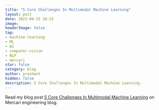 ```yaml
---
title: "5 Core Challenges In Multimodal Machine Learning"
layout: post
date: 2021-06-25 16:23
image: 
headerImage: false
tag:
- machine-learning
- ML
- AI
- computer-vision
- NLP
- mercari
star: false
category: blog
author: prashant
hidden: false
description: 5 Core Challenges In Multimodal Machine Learning.
---
```


Read my blog post [5 Core Challenges In Multimodal Machine Learning](https://engineering.mercari.com/en/blog/entry/20210623-5-core-challenges-in-multimodal-machine-learning/) on Mercari engineering blog.
